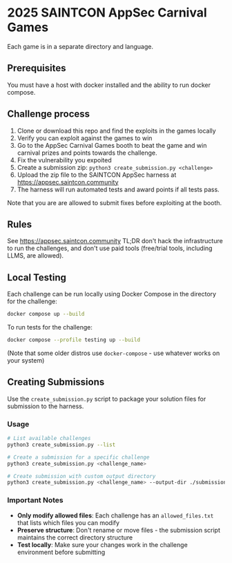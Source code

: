 # 2025 SAINTCON AppSec Carnival Games

Each game is in a separate directory and language.

## Prerequisites
You must have a host with docker installed and the ability to run docker compose.


## Challenge process

1. Clone or download this repo and find the exploits in the games locally
2. Verify you can exploit against the games to win
3. Go to the AppSec Carnival Games booth to beat the game and win carnival prizes and points towards the challenge.
4. Fix the vulnerability you expoited
5. Create a submission zip: `python3 create_submission.py <challenge>`
6. Upload the zip file to the SAINTCON AppSec harness at https://appsec.saintcon.community
7. The harness will run automated tests and award points if all tests pass.

Note that you are are allowed to submit fixes before exploiting at the booth.


## Rules
See https://appsec.saintcon.community
TL;DR don't hack the infrastructure to run the challenges, and don't use paid tools (free/trial tools, including LLMS, are allowed).


## Local Testing

Each challenge can be run locally using Docker Compose in the directory for the challenge:

```bash
docker compose up --build
```

To run tests for the challenge:
```bash
docker compose --profile testing up --build
```

(Note that some older distros use `docker-compose` - use whatever works on your system)


## Creating Submissions

Use the `create_submission.py` script to package your solution files for submission to the harness.

### Usage

```bash
# List available challenges
python3 create_submission.py --list

# Create a submission for a specific challenge
python3 create_submission.py <challenge_name>

# Create submission with custom output directory
python3 create_submission.py <challenge_name> --output-dir ./submissions
```

### Important Notes

- **Only modify allowed files**: Each challenge has an `allowed_files.txt` that lists which files you can modify
- **Preserve structure**: Don't rename or move files - the submission script maintains the correct directory structure
- **Test locally**: Make sure your changes work in the challenge environment before submitting